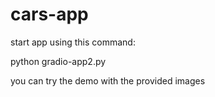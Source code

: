 # cars-app

start app using this command:

python gradio-app2.py

you can try the demo with the provided images
